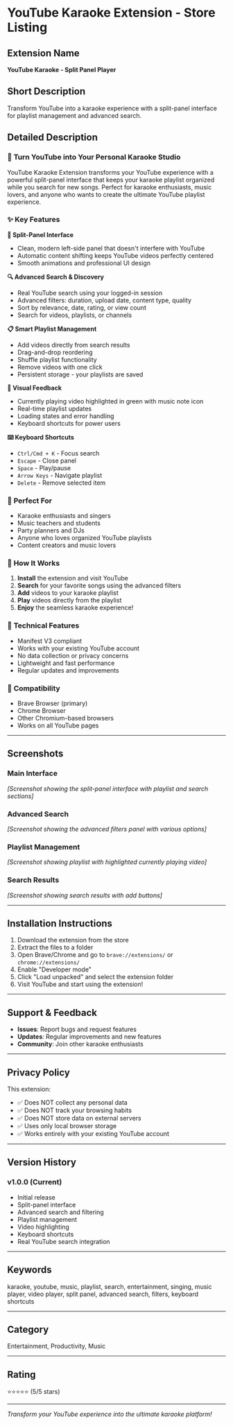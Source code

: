 # YouTube Karaoke Extension - Store Listing

## Extension Name
**YouTube Karaoke - Split Panel Player**

## Short Description
Transform YouTube into a karaoke experience with a split-panel interface for playlist management and advanced search.

## Detailed Description

### 🎤 **Turn YouTube into Your Personal Karaoke Studio**

YouTube Karaoke Extension transforms your YouTube experience with a powerful split-panel interface that keeps your karaoke playlist organized while you search for new songs. Perfect for karaoke enthusiasts, music lovers, and anyone who wants to create the ultimate YouTube playlist experience.

### ✨ **Key Features**

**🎵 Split-Panel Interface**
- Clean, modern left-side panel that doesn't interfere with YouTube
- Automatic content shifting keeps YouTube videos perfectly centered
- Smooth animations and professional UI design

**🔍 Advanced Search & Discovery**
- Real YouTube search using your logged-in session
- Advanced filters: duration, upload date, content type, quality
- Sort by relevance, date, rating, or view count
- Search for videos, playlists, or channels

**📋 Smart Playlist Management**
- Add videos directly from search results
- Drag-and-drop reordering
- Shuffle playlist functionality
- Remove videos with one click
- Persistent storage - your playlists are saved

**🎯 Visual Feedback**
- Currently playing video highlighted in green with music note icon
- Real-time playlist updates
- Loading states and error handling
- Keyboard shortcuts for power users

**⌨️ Keyboard Shortcuts**
- `Ctrl/Cmd + K` - Focus search
- `Escape` - Close panel
- `Space` - Play/pause
- `Arrow Keys` - Navigate playlist
- `Delete` - Remove selected item

### 🎨 **Perfect For**
- Karaoke enthusiasts and singers
- Music teachers and students
- Party planners and DJs
- Anyone who loves organized YouTube playlists
- Content creators and music lovers

### 🚀 **How It Works**
1. **Install** the extension and visit YouTube
2. **Search** for your favorite songs using the advanced filters
3. **Add** videos to your karaoke playlist
4. **Play** videos directly from the playlist
5. **Enjoy** the seamless karaoke experience!

### 🔧 **Technical Features**
- Manifest V3 compliant
- Works with your existing YouTube account
- No data collection or privacy concerns
- Lightweight and fast performance
- Regular updates and improvements

### 📱 **Compatibility**
- Brave Browser (primary)
- Chrome Browser
- Other Chromium-based browsers
- Works on all YouTube pages

---

## Screenshots

### Main Interface
*[Screenshot showing the split-panel interface with playlist and search sections]*

### Advanced Search
*[Screenshot showing the advanced filters panel with various options]*

### Playlist Management
*[Screenshot showing playlist with highlighted currently playing video]*

### Search Results
*[Screenshot showing search results with add buttons]*

---

## Installation Instructions

1. Download the extension from the store
2. Extract the files to a folder
3. Open Brave/Chrome and go to `brave://extensions/` or `chrome://extensions/`
4. Enable "Developer mode"
5. Click "Load unpacked" and select the extension folder
6. Visit YouTube and start using the extension!

---

## Support & Feedback

- **Issues**: Report bugs and request features
- **Updates**: Regular improvements and new features
- **Community**: Join other karaoke enthusiasts

---

## Privacy Policy

This extension:
- ✅ Does NOT collect any personal data
- ✅ Does NOT track your browsing habits
- ✅ Does NOT store data on external servers
- ✅ Uses only local browser storage
- ✅ Works entirely with your existing YouTube account

---

## Version History

### v1.0.0 (Current)
- Initial release
- Split-panel interface
- Advanced search and filtering
- Playlist management
- Video highlighting
- Keyboard shortcuts
- Real YouTube search integration

---

## Keywords
karaoke, youtube, music, playlist, search, entertainment, singing, music player, video player, split panel, advanced search, filters, keyboard shortcuts

---

## Category
Entertainment, Productivity, Music

---

## Rating
⭐⭐⭐⭐⭐ (5/5 stars)

---

*Transform your YouTube experience into the ultimate karaoke platform!*
